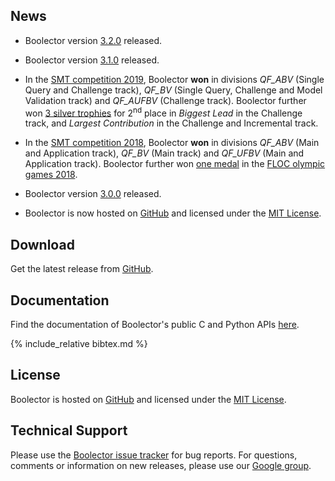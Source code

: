 ## News

- Boolector version [3.2.0](
    https://github.com/Boolector/boolector/releases/tag/3.2.0) released.

- Boolector version [3.1.0](
    https://github.com/Boolector/boolector/releases/tag/3.1.0) released.

- In the [SMT competition 2019](http://www.smt-comp.org/2019/),
  Boolector **won** in divisions
  *QF_ABV* (Single Query and Challenge track),
  *QF_BV* (Single Query, Challenge and Model Validation track) and
  *QF_AUFBV* (Challenge track).
  Boolector further won [3 silver trophies](img/smtcomp19.jpg)
	for 2<sup>nd</sup> place in
  *Biggest Lead* in the Challenge track, and
  *Largest Contribution* in the Challenge and Incremental track.

- In the [SMT competition 2018](http://www.smt-comp.org/2018/),
  Boolector **won** in divisions
  *QF_ABV* (Main and Application track),
  *QF_BV* (Main track) and
  *QF_UFBV* (Main and Application track).
  Boolector further won [one medal](img/flog18.jpg) in the
  [FLOC olympic games 2018](https://www.floc2018.org/floc-olympic-games/).

- Boolector version [3.0.0](
    https://github.com/Boolector/boolector/releases/tag/3.0.0) released.

- Boolector is now hosted on [GitHub](https://github.com/boolector/boolector)
  and licensed under the [MIT License](https://opensource.org/licenses/MIT).

## Download

Get the latest release from
[GitHub](https://github.com/Boolector/boolector/releases).

## Documentation

Find the documentation of Boolector's public C and Python APIs
[here](docs/index.html).

{% include_relative bibtex.md %}

## License

Boolector is hosted on [GitHub](https://github.com/boolector/boolector)
and licensed under the [MIT License](https://opensource.org/licenses/MIT).

## Technical Support

Please use the
[Boolector issue tracker](https://github.com/Boolector/boolector/issues)
for bug reports.
For questions, comments or information on new releases,
please use our [Google group](http://groups.google.com/group/boolector).
